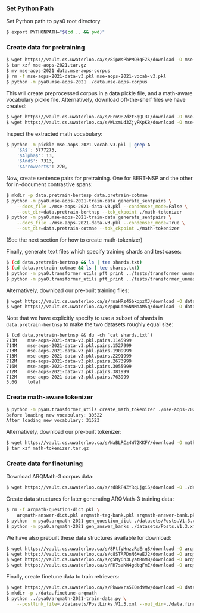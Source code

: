 ### Set Python Path
Set Python path to pya0 root directory
```sh
$ export PYTHONPATH="$(cd .. && pwd)"
```

### Create data for pretraining
```sh
$ wget https://vault.cs.uwaterloo.ca/s/8ipWsPbPMQ3qFZS/download -O mse-aops-2021.tar.gz
$ tar xzf mse-aops-2021.tar.gz
$ mv mse-aops-2021 data.mse-aops-corpus
$ rm -f mse-aops-2021-data-v3.pkl mse-aops-2021-vocab-v3.pkl
$ python -m pya0.mse-aops-2021 ./data.mse-aops-corpus
```
This will create preprocessed corpus in a data pickle file, and a math-aware vocabulary pickle file.
Alternatively, download off-the-shelf files we have created:
```sh
$ wget https://vault.cs.uwaterloo.ca/s/Ern9B2dzt5qQL3T/download -O mse-aops-2021-data-v3.pkl
$ wget https://vault.cs.uwaterloo.ca/s/WLxmLd3ZjyFKpK8/download -O mse-aops-2021-vocab-v3.pkl
```

Inspect the extracted math vocabulary:
```sh
$ python -m pickle mse-aops-2021-vocab-v3.pkl | grep A
	'$A$': 5777275,
	'$Alpha$': 13,
	'$And$': 7313,
	'$Arrowvert$': 270,
```

Now, create sentence pairs for pretraining. One for BERT-NSP and the other for in-document contrastive spans:
```sh
$ mkdir -p data.pretrain-bertnsp data.pretrain-cotmae
$ python -m pya0.mse-aops-2021-train-data generate_sentpairs \
    --docs_file ./mse-aops-2021-data-v3.pkl --condenser_mode=False \
    --out_dir=data.pretrain-bertnsp --tok_ckpoint ./math-tokenizer
$ python -m pya0.mse-aops-2021-train-data generate_sentpairs \
    --docs_file ./mse-aops-2021-data-v3.pkl --condenser_mode=True \
    --out_dir=data.pretrain-cotmae --tok_ckpoint ./math-tokenizer
```
(See the next section for how to create math-tokenizer)

Finally, generate text files which specify training shards and test cases:
```sh
$ (cd data.pretrain-bertnsp && ls | tee shards.txt)
$ (cd data.pretrain-cotmae && ls | tee shards.txt)
$ python -m pya0.transformer_utils pft_print ../tests/transformer_unmask.txt > data.pretrain-bertnsp/test.txt
$ python -m pya0.transformer_utils pft_print ../tests/transformer_unmask.txt > data.pretrain-cotmae/test.txt
```

Alternatively, download our pre-built training files:
```sh
$ wget https://vault.cs.uwaterloo.ca/s/rnaHRz4SbkopzXJ/download -O data.pretrain-bertnsp.tar.gz
$ wget https://vault.cs.uwaterloo.ca/s/pgWLde6NNMaAM5q/download -O data.pretrain-cotmae.tar.gz
```
Note that we have explicitly specify to use a subset of shards in `data.pretrain-bertnsp` to make the two datasets roughly equal size:
```
$ (cd data.pretrain-bertnsp && du -ch `cat shards.txt`)
713M    mse-aops-2021-data-v3.pkl.pairs.1145999
714M    mse-aops-2021-data-v3.pkl.pairs.1527999
713M    mse-aops-2021-data-v3.pkl.pairs.1909999
713M    mse-aops-2021-data-v3.pkl.pairs.2291999
712M    mse-aops-2021-data-v3.pkl.pairs.2673999
716M    mse-aops-2021-data-v3.pkl.pairs.3055999
712M    mse-aops-2021-data-v3.pkl.pairs.381999
712M    mse-aops-2021-data-v3.pkl.pairs.763999
5.6G    total
```

### Create math-aware tokenizer
```sh
$ python -m pya0.transformer_utils create_math_tokenizer ./mse-aops-2021-vocab-v3.pkl
Before loading new vocabulary: 30522
After loading new vocabulary: 31523
```

Alternatively, download our pre-built tokenizer:
```sh
$ wget https://vault.cs.uwaterloo.ca/s/NaBLRCz4W72KKFY/download -O math-tokenizer.tar.gz
$ tar xzf math-tokenizer.tar.gz
```

### Create data for finetuning
Download ARQMath-3 corpus data:
```sh
$ wget https://vault.cs.uwaterloo.ca/s/rdRkP4ZYRqLjgiS/download -O ./datasets/Posts.V1.3.xml
```

Create data structures for later generating ARQMath-3 training data:
```sh
$ rm -f arqmath-question-dict.pkl \
    arqmath-answer-dict.pkl arqmath-tag-bank.pkl arqmath-answer-bank.pkl
$ python -m pya0.arqmath-2021 gen_question_dict ./datasets/Posts.V1.3.xml
$ python -m pya0.arqmath-2021 gen_answer_banks ./datasets/Posts.V1.3.xml
```

We have also prebuilt these data structures available for download:
```sh
$ wget https://vault.cs.uwaterloo.ca/s/8PtfyHnzzReErqS/download -O arqmath-question-dict.pkl
$ wget https://vault.cs.uwaterloo.ca/s/c8STAPDnN6XeEJ2/download -O arqmath-tag-bank.pkl
$ wget https://vault.cs.uwaterloo.ca/s/g5My6n3LyatRnMB/download -O arqmath-answer-bank.pkl
$ wget https://vault.cs.uwaterloo.ca/s/FH7saKW4gdtqFmE/download -O arqmath-answer-dict.pkl
```

Finally, create finetune data to train retrievers:
```sh
$ wget https://vault.cs.uwaterloo.ca/s/Pkwwxrs5EQYd9Mw/download -O datasets/PostLinks.V1.3.xml
$ mkdir -p ./data.finetune-arqmath
$ python ../pya0/arqmath-2021-train-data.py \
    --postlink_file=./datasets/PostLinks.V1.3.xml --out_dir=./data.finetune-arqmath
```
